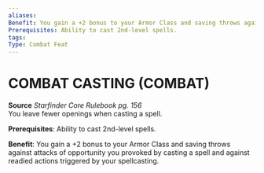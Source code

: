 ```yaml
---
aliases: 
Benefit: You gain a +2 bonus to your Armor Class and saving throws against attacks of opportunity you provoked by casting a spell and against readied actions triggered by your spellcasting.
Prerequisites: Ability to cast 2nd-level spells.
tags: 
Type: Combat Feat
---
```

# COMBAT CASTING (COMBAT)
**Source** _Starfinder Core Rulebook pg. 156_  
You leave fewer openings when casting a spell.

**Prerequisites**: Ability to cast 2nd-level spells.

**Benefit**: You gain a +2 bonus to your Armor Class and saving throws against attacks of opportunity you provoked by casting a spell and against readied actions triggered by your spellcasting.

